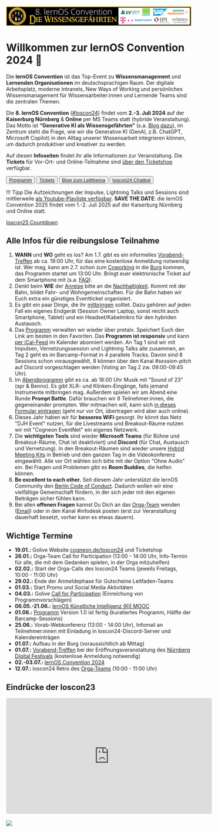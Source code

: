 ![](img/loscon24-key-visual-banner.png)

# Willkommen zur lernOS Convention 2024 💛

Die **lernOS Convention** ist das Top-Event zu **Wissensmanagement** und **Lernenden Organisationen** im deutschsprachigen Raum. Der digitale Arbeitsplatz, moderne Intranets, New Ways of Working und persönliches Wissensmanagement für Wissensarbeiter:innen und Lernende Teams sind die zentralen Themen.

Die **8. lernOS Convention** ([#loscon24](https://colearn.social/tags/loscon24)) findet vom **2.-3. Juli 2024** auf der **Kaiserburg Nürnberg** & **Online** per MS Teams statt (hybride Veranstaltung). Das Motto ist **“Generative KI als Wissensgefährten”** (s.a. [Blog dazu](https://cogneon.de/2024/05/18/generative-ki-als-wissensgefaehrte-das-thema-der-lernos-convention-2024/)), im Zentrum steht die Frage, wie wir die Generative KI (GenAI, z.B. ChatGPT, Microsoft Copilot) in den Alltag unserer Wissensarbeit integrieren können, um dadurch produktiver und kreativer zu werden.

Auf diesen **Infoseiten** findet ihr alle Informationen zur Veranstaltung. Die **Tickets** für Vor-Ort- und Online-Teilnahme sind [über den Ticketshop](https://pretix.eu/cogneon/loscon24/) verfügbar.

<button type="button"><a href="https://pretalx.com/loscon24/schedule/" target="_blank">Programm</a></button> <button type="button"><a href="https://pretix.eu/cogneon/loscon24/" target="_blank">Tickets</a></button> <button type="button"><a href="https://cogneon.de/2024/05/18/generative-ki-als-wissensgefaehrte-das-thema-der-lernos-convention-2024/" target="_blank">Blog zum Leitthema</a></button> <button type="button"><a href="https://chatgpt.com/g/g-HU2NyTzOF-loscon24-chatbot" target="_blank">loscon24 Chatbot</a></button>

!!! Tipp
    Die Aufzeichnungen der Impulse, Lightning Talks und Sessions sind mittlerweile [als Youtube-Playliste verfügbar](https://www.youtube.com/watch?v=-IrLeGh44YU&list=PLsDEDkLIwmRw5AQVfa-6mkLJhdHp3XnMi&pp=gAQBiAQB). **SAVE THE DATE**: die lernOS Convention 2025 findet vom 1.-2. Juli 2025 auf der Kaiserburg Nürnberg und Online statt.

<script src="https://cdn.logwork.com/widget/countdown.js"></script>
<a href="https://logwork.com/countdown-4y9k" class="countdown-timer" data-timezone="Europe/Berlin" data-language="de" data-date="2024-07-02 10:00">loscon25 Countdown</a>

## Alle Infos für die reibungslose Teilnahme
1. **WANN** und **WO** geht es los? Am 1.7. gibt es ein informelles [Vorabend-Treffen](eve.md) ab ca. 19:00 Uhr, für das eine kostenlose Anmeldung notwendig ist. Wer mag, kann am 2.7. schon zum [Coworking](coworking.md) in die [Burg](location.md) kommen, das Programm startet um 13:00 Uhr. Bringt euer elektronische Ticket auf dem Smartphone mit (s.a. [FAQ](faq.md)).
1. Denkt beim **WIE** der [Anreise](getting-there.md) bitte an die [Nachhaltigkeit](sustainability.md). Kommt mit der Bahn, bildet Fahr- und Wohngemeinschaften. Für die Bahn haben wir Euch extra ein günstiges Eventticket organisiert.
1. Es gibt ein paar Dinge, die ihr [mitbringen](to-bring.md) solltet. Dazu gehören auf jeden Fall ein eigenes Endgerät (Session Owner Laptop, sonst reicht auch Smartphone, Tablet) und ein Headset/Kabelmikro für den hybriden Austausch.
1. Das [Programm](program.md) verwalten wir wieder über pretalx. Speichert Euch den Link am besten in den Favoriten. Das **Programm ist responsiv** und kann [per iCal-Feed](https://pretalx.com/loscon24/schedule/export/schedule.ics) im Kalender abonniert werden. An Tag 1 sind wir mit Impulsen, Vernetzungssession und Lightning Talks alle zusammen, an Tag 2 geht es im Barcamp-Format in 4 parallele Tracks. Davon sind 8 Sessions schon vorausgewählt, 8 können über den Kanal *#session-pitch*  auf Discord vorgeschlagen werden (Voting an Tag 2 zw. 09:00-09:45 Uhr).
1. Im [Abendprogramm](party.md) gibt es ca. ab 18:00 Uhr Musik mit "Sound of 23" (spr & Benno). Es gibt XLR- und Klinken-Eingänge, falls jemand Instrumente mitbringen mag. Außerdem spielen wir am Abend eine Runde **Prompt Battle**. Dafür brauchen wir 8 Teilnehmer:innen, die gegeneinander prompten. Wer mitmachen will, kann sich [in dieses Formular eintragen](https://cloud.cogneon.de/apps/forms/s/issNXCcPgcdtdWgy5HizKdtJ) (geht nur vor Ort, übertragen wird aber auch online).
1. Dieses Jahr haben wir für **besseres WiFi** gesorgt. Ihr könnt das Netz "DJH Event" nutzen, für die Livestreams und Breakout-Räume nutzen wir mit "Cogneon EventNet" ein eigenes Netzwerk.
1. Die **wichtigsten Tools** sind wieder **Microsoft Teams** (für Bühne und Breakout-Räume, Chat ist deaktiviert) und **Discord** (für Chat, Austausch und Vernetzung). In den Breakout-Räumen sind wieder unsere [Hybrid Meeting Kits](hmk.md) in Betrieb und den ganzen Tag in die Videokonferenz eingewählt. Alle vor Ort wählen sich bitte mit der Option "Ohne Audio" ein. Bei Fragen und Problemen gibt es **Room Buddies**, die helfen können.
1. **Be excellent to each other.** Seit diesem Jahr unterstützt die lernOS Community den [Berlin Code of Conduct](https://berlincodeofconduct.org/de/). Dadurch wollen wir eine vielfältige Gemeinschaft fördern, in der sich jeder mit den eigenen Beiträgen sicher fühlen kann.
1. Bei allen **offenen Fragen** kannst Du Dich an das [Orga-Team](orga-team.md) wenden ([Email](mailto:loscon@lernos.org)) oder in den Kanal #infodesk posten (erst zur Veranstaltung dauerhaft besetzt, vorher kann es etwas dauern).

## Wichtige Termine

- **19.01.:** Golive Website [cogneon.de/loscon24](https://cogneon.de/loscon24) und Ticketshop
- **26.01.:** Orga-Team Call for Participation (13:00 - 14:00 Uhr, Info-Termin für alle, die mit dem Gedanken spielen, in der Orga mitzuhelfen)
- **02.02.:** Start der Orga-Calls des loscon24 Teams (jeweils Freitags, 10:00 - 11:00 Uhr)
- **29.02.:** Ende der Anmeldephase für Gutscheine Leitfaden-Teams
- **01.03.:** Start Promo und Social Media Aktivitäten
- **04.03.:** Golive [Call for Participation](https://pretalx.com/loscon24/cfp) (Einreichung von Programmvorschlägen)
- **06.05.-21.06.:** [lernOS Künstliche Intelligenz (KI) MOOC](kimooc24.md)
- **01.06.:** [Programm](https://pretalx.com/loscon24/schedule/) Version 1.0 ist fertig (kuratiertes Programm, Hälfte der Barcamp-Sessions)
- **25.06.:** Vorab-Webkonferenz (13:00 - 14:00 Uhr), Infomail an Teilnehmer:innen mit Einladung in loscon24-Discord-Server und Kalendereinträgen
- **01.07.:** Aufbau in der Burg (voraussichtlich ab Mittag)
- **01.07.:** [Vorabend-Treffen](eve.md) bei der Eröffnungsveranstaltung des [Nürnberg Digital Festivals](https://nuernberg.digital) (kostenlose Anmeldung notwendig)
- **02.-03.07.:** [lernOS Convention 2024](https://cogneon.de/loscon24)
- **12.07.:** loscon24 Retro des [Orga-Teams](orga-team.md) (10:00 - 11:00 Uhr)

## Eindrücke der loscon23

<iframe width="560" height="315" src="https://www.youtube-nocookie.com/embed/W0UaN3bcmXc?si=ObdDokULBMWcYWjI" title="YouTube video player" frameborder="0" allow="accelerometer; autoplay; clipboard-write; encrypted-media; gyroscope; picture-in-picture; web-share" referrerpolicy="strict-origin-when-cross-origin" allowfullscreen></iframe>



![](https://media4.giphy.com/media/Pk9ThuWSq6zIGKQBkB/giphy.gif?cid=ecf05e4735pxa1z6mz3a835k18kn4c1fa7hbdfo7vo6nykop&ep=v1_gifs_search&rid=giphy.gif&ct=g)
